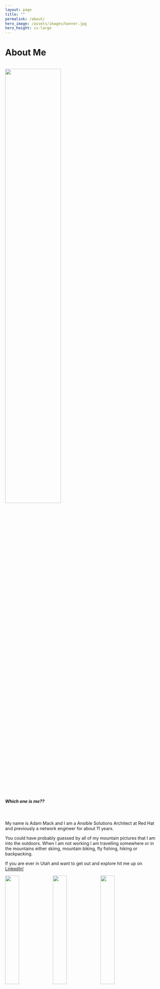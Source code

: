 ```yaml
---
layout: page
title: ""
permalink: /about/
hero_image: /assets/images/banner.jpg
hero_height: is-large
---
```


# About Me

<br>
 <div class="container">
  <img src="/assets/images/about/20190303_115455.jpg" style="width:60%;">
  <div class="text-block">
    <h5>Which one is me??</h5>
  </div>
</div>

<br>

My name is Adam Mack and I am a Ansible Solutions Architect at Red Hat and previously a network engineer for about 11 years.
<br>

You could have probably guessed by all of my mountain pictures that I am into the outdoors. When I am not working I am travelling somewhere or in the mountains either skiing, mountain biking, fly fishing, hiking or backpacking.
<br>

If you are ever in Utah and want to get out and explore hit me up on [LinkedIn!](https://www.linkedin.com/in/adam-mack07/)

<img src="/assets/images/about/IMG_2066.jpg" style="width:30%;"> <img src="/assets/images/about/IMG_2691.jpg" style="width:30%;"> <img src="/assets/images/about/IMG_2886.jpg" style="width:30%;">
